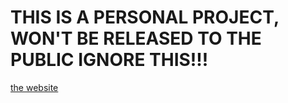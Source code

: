 # THIS IS A PERSONAL PROJECT, WON'T BE RELEASED TO THE PUBLIC IGNORE THIS!!!

[the website](welcome.pix)
